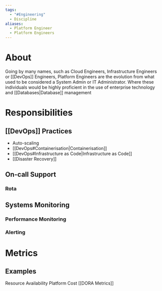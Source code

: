 ```yaml
---
tags:
  - "#Engineering"
  - Discipline
aliases:
  - Platform Engineer
  - Platform Engineers
---
```

# About
Going by many names, such as Cloud Engineers, Infrastructure Engineers or [[DevOps]] Engineers, Platform Engineers are the evolution from what used to be considered a System Admin or IT Administrator. Where these individuals would be highly proficient in the use of enterprise technology and [[Databases|Database]] management
# Responsibilities
## [[DevOps]] Practices
- Auto-scaling
- [[DevOps#Containerisation|Containerisation]]
- [[DevOps#Infrastructure as Code|Infrastructure as Code]]
- [[Disaster Recovery]]
## On-call Support
### Rota

## Systems Monitoring
### Performance Monitoring
### Alerting
### 
# Metrics
## Examples
Resource Availability
Platform Cost
[[DORA Metrics]]
